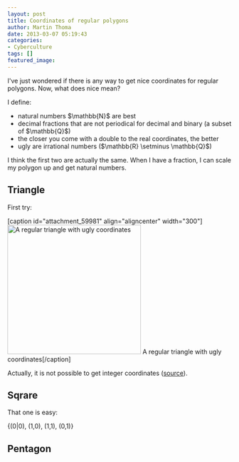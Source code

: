 ```yaml
---
layout: post
title: Coordinates of regular polygons
author: Martin Thoma
date: 2013-03-07 05:19:43
categories: 
- Cyberculture
tags: []
featured_image: 
---
```

I've just wondered if there is any way to get nice coordinates for regular polygons. Now, what does nice mean?

I define:

<ul>
    <li>natural numbers $\mathbb{N}$ are best</li>
    <li>decimal fractions that are not periodical for decimal and binary (a subset of $\mathbb{Q}$)</li>
    <li>the closer you come with a double to the real coordinates, the better</li>
    <li>ugly are irrational numbers ($\mathbb{R} \setminus \mathbb{Q}$)</li>
</ul>

I think the first two are actually the same. When I have a fraction, I can scale my polygon up and get natural numbers.

<h2>Triangle</h2>
First try:

[caption id="attachment_59981" align="aligncenter" width="300"]<a href="http://martin-thoma.com/wp-content/uploads/2013/03/triangle-regular.png"><img src="http://martin-thoma.com/wp-content/uploads/2013/03/triangle-regular-300x290.png" alt="A regular triangle with ugly coordinates" width="300" height="290" class="size-medium wp-image-59981" /></a> A regular triangle with ugly coordinates[/caption]

Actually, it is not possible to get integer coordinates (<a href="http://math.stackexchange.com/a/105387/6876">source</a>).

<h2>Sqrare</h2>
That one is easy:

{(0|0), (1,0), (1,1), (0,1)}

<h2>Pentagon</h2>